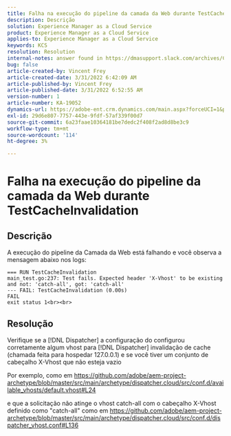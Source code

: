 ```yaml
---
title: Falha na execução do pipeline da camada da Web durante TestCacheInvalidation
description: Descrição
solution: Experience Manager as a Cloud Service
product: Experience Manager as a Cloud Service
applies-to: Experience Manager as a Cloud Service
keywords: KCS
resolution: Resolution
internal-notes: answer found in https://dmasupport.slack.com/archives/C013SBSHPKK/p1645102872540889?thread_ts=1645102277.855389&cid=C013SBSHPKK
bug: false
article-created-by: Vincent Frey
article-created-date: 3/31/2022 6:42:09 AM
article-published-by: Vincent Frey
article-published-date: 3/31/2022 6:52:55 AM
version-number: 1
article-number: KA-19052
dynamics-url: https://adobe-ent.crm.dynamics.com/main.aspx?forceUCI=1&pagetype=entityrecord&etn=knowledgearticle&id=4a8a30af-bdb0-ec11-9840-0022480bde18
exl-id: 29d6e807-7757-443e-9fdf-57af339f00d7
source-git-commit: 6a23faae10364181be7dedc2f408f2ad8d8be3c9
workflow-type: tm+mt
source-wordcount: '114'
ht-degree: 3%

---
```


# Falha na execução do pipeline da camada da Web durante TestCacheInvalidation

## Descrição


A execução do pipeline da Camada da Web está falhando e você observa a mensagem abaixo nos logs:

```
=== RUN TestCacheInvalidation
main_test.go:237: Test fails. Expected header 'X-Vhost' to be existing and not: 'catch-all', got: 'catch-all'
--- FAIL: TestCacheInvalidation (0.00s)
FAIL
exit status 1<br><br>
```


## Resolução


Verifique se a [!DNL Dispatcher] a configuração do configurou corretamente algum vhost para [!DNL Dispatcher] invalidação de cache (chamada feita para hospedar 127.0.0.1) e se você tiver um conjunto de cabeçalho X-Vhost que não esteja vazio

Por exemplo, como em https://github.com/adobe/aem-project-archetype/blob/master/src/main/archetype/dispatcher.cloud/src/conf.d/available_vhosts/default.vhost#L24

e que a solicitação não atinge o vhost catch-all com o cabeçalho X-Vhost definido como &quot;catch-all&quot; como em https://github.com/adobe/aem-project-archetype/blob/master/src/main/archetype/dispatcher.cloud/src/conf.d/dispatcher_vhost.conf#L136
